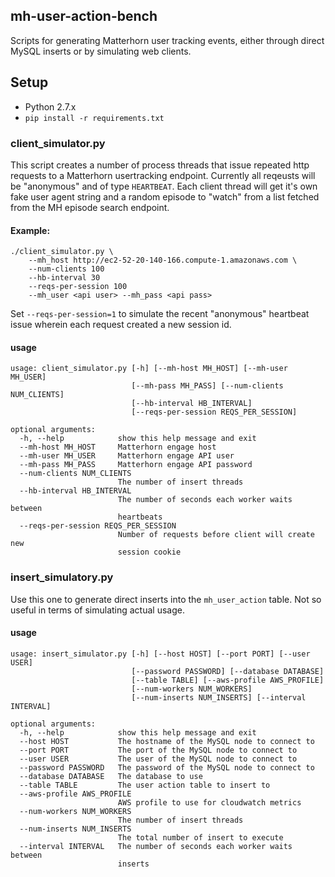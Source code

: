 
## mh-user-action-bench

Scripts for generating Matterhorn user tracking events, either through direct
MySQL inserts or by simulating web clients.

## Setup

* Python 2.7.x
* `pip install -r requirements.txt`

### client_simulator.py

This script creates a number of process threads that issue repeated http requests
to a Matterhorn usertracking endpoint. Currently all reqeusts will be "anonymous" 
and of type `HEARTBEAT`. Each client thread will get it's own fake user agent
string and a random episode to "watch" from a list fetched from the MH episode
search endpoint.

#### Example:

    ./client_simulator.py \
        --mh_host http://ec2-52-20-140-166.compute-1.amazonaws.com \
        --num-clients 100
        --hb-interval 30
        --reqs-per-session 100
        --mh_user <api user> --mh_pass <api pass>
        
Set `--reqs-per-session=1` to simulate the recent "anonymous" heartbeat issue
wherein each request created a new session id.

#### usage

    usage: client_simulator.py [-h] [--mh-host MH_HOST] [--mh-user MH_USER]
                               [--mh-pass MH_PASS] [--num-clients NUM_CLIENTS]
                               [--hb-interval HB_INTERVAL]
                               [--reqs-per-session REQS_PER_SESSION]
    
    optional arguments:
      -h, --help            show this help message and exit
      --mh-host MH_HOST     Matterhorn engage host
      --mh-user MH_USER     Matterhorn engage API user
      --mh-pass MH_PASS     Matterhorn engage API password
      --num-clients NUM_CLIENTS
                            The number of insert threads
      --hb-interval HB_INTERVAL
                            The number of seconds each worker waits between
                            heartbeats
      --reqs-per-session REQS_PER_SESSION
                            Number of requests before client will create new
                            session cookie


### insert_simulatory.py

Use this one to generate direct inserts into the `mh_user_action` table. Not so
useful in terms of simulating actual usage.

#### usage

    usage: insert_simulator.py [-h] [--host HOST] [--port PORT] [--user USER]
                               [--password PASSWORD] [--database DATABASE]
                               [--table TABLE] [--aws-profile AWS_PROFILE]
                               [--num-workers NUM_WORKERS]
                               [--num-inserts NUM_INSERTS] [--interval INTERVAL]
    
    optional arguments:
      -h, --help            show this help message and exit
      --host HOST           The hostname of the MySQL node to connect to
      --port PORT           The port of the MySQL node to connect to
      --user USER           The user of the MySQL node to connect to
      --password PASSWORD   The password of the MySQL node to connect to
      --database DATABASE   The database to use
      --table TABLE         The user action table to insert to
      --aws-profile AWS_PROFILE
                            AWS profile to use for cloudwatch metrics
      --num-workers NUM_WORKERS
                            The number of insert threads
      --num-inserts NUM_INSERTS
                            The total number of insert to execute
      --interval INTERVAL   The number of seconds each worker waits between
                            inserts
